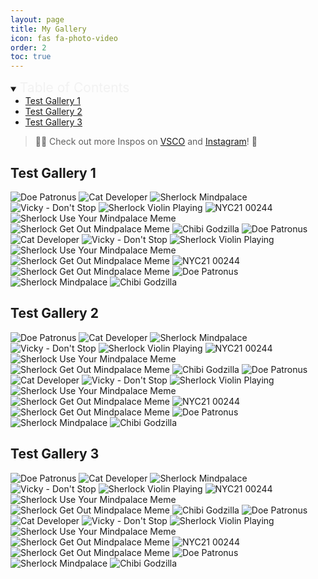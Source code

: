 ```yaml
---
layout: page
title: My Gallery
icon: fas fa-photo-video
order: 2
toc: true
---
```


<details open>
    <summary><span style="font-size: 1.5em; font-weight: normal; color: #f0f0f0e5">Table of Contents</span></summary>
    <ul style="margin: 0;">
        <li><a href="#test-gallery-1">Test Gallery 1</a></li>
        <li><a href="#test-gallery-2">Test Gallery 2</a></li>
        <li><a href="#test-gallery-3">Test Gallery 3</a></li>
    </ul>
</details>

> 💁‍♀️ Check out more Inspos on [VSCO](https://vsco.co/teenee3051/gallery) and [Instagram](https://www.instagram.com/teenee_archives/)! 📸


## Test Gallery 1

<div class="photo-grid" data-aos="fade-up">
    <img src="/assets/img/doe-patronus.jpeg" title="Doe Patronus" alt="Doe Patronus">
    <img src="/assets/img/cat-developer.jpg" title="Cat Developer" alt="Cat Developer">
    <img src="/assets/img/sherlock-mindpalace.jpg" title="Sherlock Mindpalace" alt="Sherlock Mindpalace">
    <img src="/assets/vid/Vicky - Hiphop - Dont Stop-Cover copy.jpg" title="Vicky - Don't Stop" alt="Vicky - Don't Stop">
    <img src="/assets/img/sherlock-violin-playing.GIF" title="Sherlock Violin Playing" alt="Sherlock Violin Playing">
    <img src="/assets/img/NYC21_00244.JPG" title="NYC21 00244" alt="NYC21 00244">
    <img src="/assets/img/sherlock-use-your-mindpalace-meme.jpeg" title="Sherlock Use Your Mindpalace Meme" alt="Sherlock Use Your Mindpalace Meme">
    <img src="/assets/img/sherlock-get-out-mindpalace-meme.jpeg" title="Sherlock Get Out Mindpalace Meme" alt="Sherlock Get Out Mindpalace Meme">
    <img src="/assets/posts_media/Brainfeed Library/my-first-blog_godzilla-chibi.png" title="Chibi Godzilla" alt="Chibi Godzilla">
    <img src="/assets/img/doe-patronus.jpeg" title="Doe Patronus" alt="Doe Patronus">
    <img src="/assets/img/cat-developer.jpg" title="Cat Developer" alt="Cat Developer">
    <img src="/assets/vid/Vicky - Hiphop - Dont Stop-Cover copy.jpg" title="Vicky - Don't Stop" alt="Vicky - Don't Stop">
    <img src="/assets/img/sherlock-violin-playing.GIF" title="Sherlock Violin Playing" alt="Sherlock Violin Playing">
    <img src="/assets/img/sherlock-use-your-mindpalace-meme.jpeg" title="Sherlock Use Your Mindpalace Meme" alt="Sherlock Use Your Mindpalace Meme">
    <img src="/assets/img/sherlock-get-out-mindpalace-meme.gif" title="Sherlock Get Out Mindpalace Meme" alt="Sherlock Get Out Mindpalace Meme">
    <img src="/assets/img/NYC21_00244.JPG" title="NYC21 00244" alt="NYC21 00244">
    <img src="/assets/img/sherlock-get-out-mindpalace-meme.jpeg" title="Sherlock Get Out Mindpalace Meme" alt="Sherlock Get Out Mindpalace Meme">
    <img src="/assets/img/doe-patronus.jpeg" title="Doe Patronus" alt="Doe Patronus">
    <img src="/assets/img/sherlock-mindpalace.jpg" title="Sherlock Mindpalace" alt="Sherlock Mindpalace">
    <img src="/assets/posts_media/Brainfeed Library/my-first-blog_godzilla-chibi.png" title="Chibi Godzilla" alt="Chibi Godzilla">
</div>


## Test Gallery 2

<div class="photo-grid" data-aos="fade-up">
    <img src="/assets/img/doe-patronus.jpeg" title="Doe Patronus" alt="Doe Patronus" loading="lazy">
    <img src="/assets/img/cat-developer.jpg" title="Cat Developer" alt="Cat Developer" loading="lazy">
    <img src="/assets/img/sherlock-mindpalace.jpg" title="Sherlock Mindpalace" alt="Sherlock Mindpalace" loading="lazy">
    <img src="/assets/vid/Vicky - Hiphop - Dont Stop-Cover copy.jpg" title="Vicky - Don't Stop" alt="Vicky - Don't Stop" loading="lazy">
    <img src="/assets/img/sherlock-violin-playing.GIF" title="Sherlock Violin Playing" alt="Sherlock Violin Playing" loading="lazy">
    <img src="/assets/img/NYC21_00244.JPG" title="NYC21 00244" alt="NYC21 00244" loading="lazy">
    <img src="/assets/img/sherlock-use-your-mindpalace-meme.jpeg" title="Sherlock Use Your Mindpalace Meme" alt="Sherlock Use Your Mindpalace Meme" loading="lazy">
    <img src="/assets/img/sherlock-get-out-mindpalace-meme.jpeg" title="Sherlock Get Out Mindpalace Meme" alt="Sherlock Get Out Mindpalace Meme" loading="lazy">
    <img src="/assets/posts_media/Brainfeed Library/my-first-blog_godzilla-chibi.png" title="Chibi Godzilla" alt="Chibi Godzilla" loading="lazy">
    <img src="/assets/img/doe-patronus.jpeg" title="Doe Patronus" alt="Doe Patronus" loading="lazy">
    <img src="/assets/img/cat-developer.jpg" title="Cat Developer" alt="Cat Developer" loading="lazy">
    <img src="/assets/vid/Vicky - Hiphop - Dont Stop-Cover copy.jpg" title="Vicky - Don't Stop" alt="Vicky - Don't Stop" loading="lazy">
    <img src="/assets/img/sherlock-violin-playing.GIF" title="Sherlock Violin Playing" alt="Sherlock Violin Playing" loading="lazy">
    <img src="/assets/img/sherlock-use-your-mindpalace-meme.jpeg" title="Sherlock Use Your Mindpalace Meme" alt="Sherlock Use Your Mindpalace Meme" loading="lazy">
    <img src="/assets/img/sherlock-get-out-mindpalace-meme.gif" title="Sherlock Get Out Mindpalace Meme" alt="Sherlock Get Out Mindpalace Meme" loading="lazy">
    <img src="/assets/img/NYC21_00244.JPG" title="NYC21 00244" alt="NYC21 00244" loading="lazy">
    <img src="/assets/img/sherlock-get-out-mindpalace-meme.jpeg" title="Sherlock Get Out Mindpalace Meme" alt="Sherlock Get Out Mindpalace Meme" loading="lazy">
    <img src="/assets/img/doe-patronus.jpeg" title="Doe Patronus" alt="Doe Patronus" loading="lazy">
    <img src="/assets/img/sherlock-mindpalace.jpg" title="Sherlock Mindpalace" alt="Sherlock Mindpalace" loading="lazy">
    <img src="/assets/posts_media/Brainfeed Library/my-first-blog_godzilla-chibi.png" title="Chibi Godzilla" alt="Chibi Godzilla" loading="lazy">
</div>


## Test Gallery 3

<div class="photo-grid" data-aos="fade-up">
    <img src="/assets/img/doe-patronus.jpeg" title="Doe Patronus" alt="Doe Patronus" loading="lazy">
    <img src="/assets/img/cat-developer.jpg" title="Cat Developer" alt="Cat Developer" loading="lazy">
    <img src="/assets/img/sherlock-mindpalace.jpg" title="Sherlock Mindpalace" alt="Sherlock Mindpalace" loading="lazy">
    <img src="/assets/vid/Vicky - Hiphop - Dont Stop-Cover copy.jpg" title="Vicky - Don't Stop" alt="Vicky - Don't Stop" loading="lazy">
    <img src="/assets/img/sherlock-violin-playing.GIF" title="Sherlock Violin Playing" alt="Sherlock Violin Playing" loading="lazy">
    <img src="/assets/img/NYC21_00244.JPG" title="NYC21 00244" alt="NYC21 00244" loading="lazy">
    <img src="/assets/img/sherlock-use-your-mindpalace-meme.jpeg" title="Sherlock Use Your Mindpalace Meme" alt="Sherlock Use Your Mindpalace Meme" loading="lazy">
    <img src="/assets/img/sherlock-get-out-mindpalace-meme.jpeg" title="Sherlock Get Out Mindpalace Meme" alt="Sherlock Get Out Mindpalace Meme" loading="lazy">
    <img src="/assets/posts_media/Brainfeed Library/my-first-blog_godzilla-chibi.png" title="Chibi Godzilla" alt="Chibi Godzilla" loading="lazy">
    <img src="/assets/img/doe-patronus.jpeg" title="Doe Patronus" alt="Doe Patronus" loading="lazy">
    <img src="/assets/img/cat-developer.jpg" title="Cat Developer" alt="Cat Developer" loading="lazy">
    <img src="/assets/vid/Vicky - Hiphop - Dont Stop-Cover copy.jpg" title="Vicky - Don't Stop" alt="Vicky - Don't Stop" loading="lazy">
    <img src="/assets/img/sherlock-violin-playing.GIF" title="Sherlock Violin Playing" alt="Sherlock Violin Playing" loading="lazy">
    <img src="/assets/img/sherlock-use-your-mindpalace-meme.jpeg" title="Sherlock Use Your Mindpalace Meme" alt="Sherlock Use Your Mindpalace Meme" loading="lazy">
    <img src="/assets/img/sherlock-get-out-mindpalace-meme.gif" title="Sherlock Get Out Mindpalace Meme" alt="Sherlock Get Out Mindpalace Meme" loading="lazy">
    <img src="/assets/img/NYC21_00244.JPG" title="NYC21 00244" alt="NYC21 00244" loading="lazy">
    <img src="/assets/img/sherlock-get-out-mindpalace-meme.jpeg" title="Sherlock Get Out Mindpalace Meme" alt="Sherlock Get Out Mindpalace Meme" loading="lazy">
    <img src="/assets/img/doe-patronus.jpeg" title="Doe Patronus" alt="Doe Patronus" loading="lazy">
    <img src="/assets/img/sherlock-mindpalace.jpg" title="Sherlock Mindpalace" alt="Sherlock Mindpalace" loading="lazy">
    <img src="/assets/posts_media/Brainfeed Library/my-first-blog_godzilla-chibi.png" title="Chibi Godzilla" alt="Chibi Godzilla" loading="lazy">
</div>